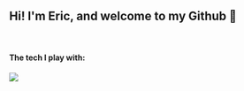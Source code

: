 
## Hi! I'm Eric, and welcome to my Github :wave:

<br>

#### The tech I play with:
<img align="left" src="https://cdn.jsdelivr.net/gh/devicons/devicon@v2.13.0/devicon.min.css" />
<!--
**Kwayzaar/kwayzaar** is a ✨ _special_ ✨ repository because its `README.md` (this file) appears on your GitHub profile.

Here are some ideas to get you started:

- 🔭 I’m currently working on ...
- 🌱 I’m currently learning ...
- 👯 I’m looking to collaborate on ...
- 🤔 I’m looking for help with ...
- 💬 Ask me about ...
- 📫 How to reach me: ...
- 😄 Pronouns: ...
- ⚡ Fun fact: ...
-->
